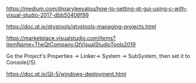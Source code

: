 https://medium.com/@paryleevatou/how-to-setting-qt-gui-using-c-with-visual-studio-2017-dbb50406f99

https://doc.qt.io/qtvstools/qtvstools-managing-projects.html

https://marketplace.visualstudio.com/items?itemName=TheQtCompany.QtVisualStudioTools2019

Go the Project's Properties -> Linker-> System -> SubSystem, then set it to Console(/S)

https://doc.qt.io/Qt-5/windows-deployment.html